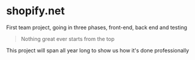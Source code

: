 # shopify.net
First team project, going in three phases, front-end, back end and testing
> Nothing great ever starts from the top

This project will span all year long to show us how it's done professionally

